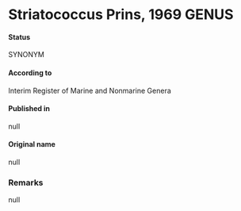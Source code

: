 Striatococcus Prins, 1969 GENUS
=======

#### Status
SYNONYM

#### According to
Interim Register of Marine and Nonmarine Genera

#### Published in
null

#### Original name
null

### Remarks
null